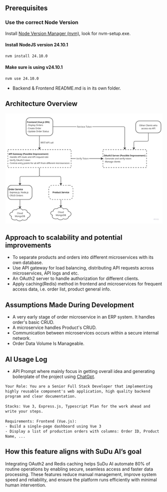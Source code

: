 ## Prerequisites

### Use the correct Node Version

Install [Node Version Manager (nvm)](https://github.com/coreybutler/nvm-windows/releases), look for nvm-setup.exe.

#### Install NodeJS version 24.10.1

```bash
nvm install 24.10.0
```

#### Make sure is using v24.10.1

```bash
nvm use 24.10.0
```

- Backend & Frontend README.md is in its own folder.

## Architecture Overview

![alt text](./overview-architecture.png)

## Approach to scalability and potential improvements

- To separate products and orders into different microservices with its own database.
- Use API gateway for load balancing, distributing API requests across microservices, API logs and etc.
- An OAuth2 server to handle authorization for different clients.
- Apply caching(Redis) method in frontend and microservices for frequent access data, i.e. order list, product general info.

## Assumptions Made During Development

- A very early stage of order microservice in an ERP system. It handles order's basic CRUD.
- A microservice handles Product's CRUD.
- Communication between microservices occurs within a secure internal network.
- Order Data Volume Is Manageable.

## AI Usage Log

- API Prompt where mainly focus in getting overall idea and generating boilerplate of the project using [ChatGpt](https://chatgpt.com/share/68ec5e1c-f2b8-800b-9288-82415e8d28ca).

```
Your Role: You are a Senior Full Stack Developer that implementing highly reusable component's web application, high quality backend program and clear documentation.

Stacks: Vue 3, Express.js, Typescript Plan for the work ahead and write your steps.

Requirements: Frontend (Vue.js):
- Build a single-page dashboard using Vue 3
- Display a list of production orders with columns: Order ID, Product Name, ...
```

## How this feature aligns with SuDu AI’s goal

Integrating OAuth2 and Redis caching helps SuDu AI automate 80% of routine operations by enabling secure, seamless access and faster data processing. These features reduce manual management, improve system speed and reliability, and ensure the platform runs efficiently with minimal human intervention.
